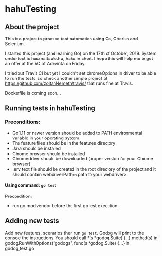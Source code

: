 # hahuTesting

## About the project

This is a project to practice test automation using Go, Gherkin and Selenium.

I started this project (and learning Go) on the 17th of October, 2019.
System under test is hasznaltauto.hu, hahu in short.
I hope this will help me to get an offer at the AC of Adevinta on Friday.

I tried out Travis CI but yet I couldn't set chromeOptions in driver
to be able to run the tests,
so check another simple project at https://github.com/zoltanNemeth/travis/
that runs fine at Travis.

Dockerfile is coming soon...

## Running tests in hahuTesting

### Preconditions:
- Go 1.11 or newer version should be added to PATH environmental variable in your operating system
- The feature files should be in the features directory
- Java should be installed
- Chrome browser should be installed
- Chromedriver should be downloaded (proper version for your Chrome browser)
- .env text file should be created in the root directory of the project
  and it should contain webdriverPath=\<path to your webdriver\>

#### Using command: `go test`

Precondition:
- run go mod vendor before the first go test execution.

## Adding new tests

Add new features, scenarios then run `go test`.
Godog will print to the console the instructions.
You should call *(s *godog.Suite) {...} method(s)
in godog.RunWithOptions("godogs", func(s *godog.Suite) {...} in godog_test.go






